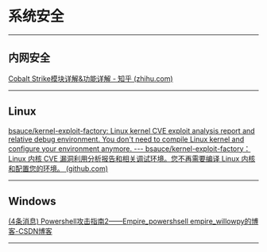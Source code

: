# 系统安全

---

## 内网安全

[Cobalt Strike模块详解&功能详解 - 知乎 (zhihu.com)](https://zhuanlan.zhihu.com/p/261298349)

---

## Linux

[bsauce/kernel-exploit-factory: Linux kernel CVE exploit analysis report and relative debug environment. You don't need to compile Linux kernel and configure your environment anymore. --- bsauce/kernel-exploit-factory：Linux 内核 CVE 漏洞利用分析报告和相关调试环境。您不再需要编译 Linux 内核和配置您的环境。 (github.com)](https://github.com/bsauce/kernel-exploit-factory)

---

## Windows

[(4条消息) Powershell攻击指南2——Empire_powershsell empire_willowpy的博客-CSDN博客](https://blog.csdn.net/qq_34640691/article/details/110686135)

---

